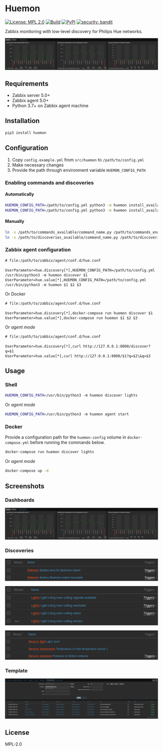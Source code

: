 # Huemon

[![License: MPL 2.0](https://img.shields.io/badge/License-MPL%202.0-brightgreen.svg)](https://opensource.org/licenses/MPL-2.0)
[![Build](https://github.com/edeckers/huemon/actions/workflows/test.yml/badge.svg)](https://github.com/edeckers/huemon/actions/workflows/test.yml)
[![PyPI](https://img.shields.io/pypi/v/huemon.svg?maxAge=3600)](https://pypi.org/project/huemon)
[![security: bandit](https://img.shields.io/badge/security-bandit-yellow.svg)](https://github.com/PyCQA/bandit)

Zabbix monitoring with low-level discovery for Philips Hue networks.

![Dashboard: sensors](https://raw.githubusercontent.com/edeckers/huemon/develop/docs/assets/dashboard-sensors.png?raw=true "Dashboard: sensors")

## Requirements

- Zabbix server 5.0+
- Zabbix agent 5.0+
- Python 3.7+ on Zabbix agent machine

## Installation

```bash
pip3 install huemon
```

## Configuration

1. Copy `config.example.yml` from `src/huemon` to `/path/to/config.yml`
2. Make necessary changes
3. Provide the path through environment variable `HUEMON_CONFIG_PATH`

### Enabling commands and discoveries

#### Automatically

```bash
HUEMON_CONFIG_PATH=/path/to/config.yml python3 -m huemon install_available commands
HUEMON_CONFIG_PATH=/path/to/config.yml python3 -m huemon install_available discoveries
```

#### Manually

```bash
ln -s /path/to/commands_available/command_name.py /path/to/commands_enabled/command_name.py
ln -s /path/to/discoveries_available/command_name.py /path/to/discoveries_enabled/command_name.py
```

### Zabbix agent configuration

```
# file:/path/to/zabbix/agent/conf.d/hue.conf

UserParameter=hue.discovery[*],HUEMON_CONFIG_PATH=/path/to/config.yml /usr/bin/python3 -m huemon discover $1
UserParameter=hue.value[*],HUEMON_CONFIG_PATH=/path/to/config.yml /usr/bin/python3 -m huemon $1 $2 $3
```

Or Docker

```
# file:/path/to/zabbix/agent/conf.d/hue.conf

UserParameter=hue.discovery[*],docker-compose run huemon discover $1
UserParameter=hue.value[*],docker-compose run huemon $1 $2 $3
```

Or _agent mode_

```
# file:/path/to/zabbix/agent/conf.d/hue.conf

UserParameter=hue.discovery[*],curl http://127.0.0.1:8000/discover?q=$1
UserParameter=hue.value[*],curl http://127.0.0.1:8000/$1?q=$2\&q=$3
```

## Usage

### Shell

```bash
HUEMON_CONFIG_PATH=/usr/bin/python3 -m huemon discover lights
```

Or _agent mode_

```bash
HUEMON_CONFIG_PATH=/usr/bin/python3 -m huemon agent start
```

### Docker

Provide a configuration path for the `huemon-config` volume in `docker-compose.yml` before running the commands below.

```bash
docker-compose run huemon discover lights
```

Or _agent mode_

```bash
docker-compose up -d
```

## Screenshots

### Dashboards
![Dashboard: sensors](https://raw.githubusercontent.com/edeckers/huemon/develop/docs/assets/dashboard-sensors.png?raw=true "Dashboard: sensors")

### Discoveries

![Discoveries: batteries](https://raw.githubusercontent.com/edeckers/huemon/develop/docs/assets/discoveries-batteries.png?raw=true "Discoveries: batteries")

![Discoveries: lights](https://raw.githubusercontent.com/edeckers/huemon/develop/docs/assets/discoveries-lights.png?raw=true "Discoveries: lights")

![Discoveries: sensors](https://raw.githubusercontent.com/edeckers/huemon/develop/docs/assets/discoveries-sensors.png?raw=true "Discoveries: sensors")

### Template

![Template](https://raw.githubusercontent.com/edeckers/huemon/develop/docs/assets/template-discoveries.png?raw=true "Template")


## License

MPL-2.0
